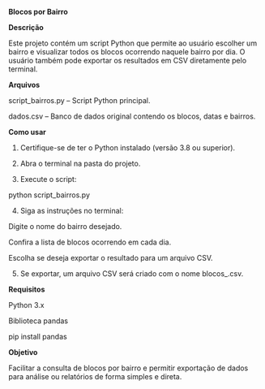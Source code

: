 **Blocos por Bairro**

**Descrição**

Este projeto contém um script Python que permite ao usuário escolher um bairro e visualizar todos os blocos ocorrendo naquele bairro por dia. O usuário também pode exportar os resultados em CSV diretamente pelo terminal.

**Arquivos**

script_bairros.py – Script Python principal.

dados.csv – Banco de dados original contendo os blocos, datas e bairros.

**Como usar**

1. Certifique-se de ter o Python instalado (versão 3.8 ou superior).

2. Abra o terminal na pasta do projeto.

3. Execute o script:

python script_bairros.py


4. Siga as instruções no terminal:

Digite o nome do bairro desejado.

Confira a lista de blocos ocorrendo em cada dia.

Escolha se deseja exportar o resultado para um arquivo CSV.

5. Se exportar, um arquivo CSV será criado com o nome blocos_<bairro>.csv.

**Requisitos**

Python 3.x

Biblioteca pandas

pip install pandas

**Objetivo**

Facilitar a consulta de blocos por bairro e permitir exportação de dados para análise ou relatórios de forma simples e direta.
